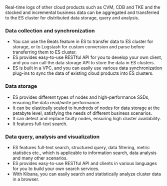 Real-time logs of other cloud products such as CVM, CDB and TKE and the stocked and incremental business data can be aggregated and transferred to the ES cluster for distributed data storage, query and analysis.

### Data collection and synchronization
- You can use the Beats feature in ES to transfer data to ES cluster for storage, or to Logstash for custom conversion and parse before transferring them to ES cluster.
- ES provides easy-to-use RESTful API for you to develop your own client, and you can call the data storage API to store the data in ES clusters.
- ES is built in a VPC, and you can easily use various data synchronization plug-ins to sync the data of existing cloud products into ES clusters.

### Data storage
- ES provides different types of nodes and high-performance SSDs, ensuring the data read/write performance.
- It can be elastically scaled to hundreds of nodes for data storage at the petabyte level, satisfying the needs of different business scenarios.
- It can detect and replace faulty nodes, ensuring high cluster availability.
- It features full-text search.

### Data query, analysis and visualization
- ES features full-text search, structured query, data filtering, metric statistics etc., which is applicable to information search, data analysis and many other scenarios.
- ES provides easy-to-use RESTful API and clients in various languages for you to build your own search services.
- With Kibana, you can easily search and statistically analyze cluster data in a browser.

